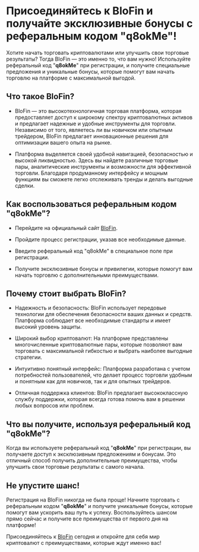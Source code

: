 <h1>Присоединяйтесь к BloFin и получайте эксклюзивные бонусы с реферальным кодом "<b>q8okMe</b>"!</h1>

Хотите начать торговать криптовалютами или улучшить свои торговые результаты? Тогда BloFin — это именно то, что вам нужно! Используйте реферальный код "<b>q8okMe</b>" при регистрации, и получите специальные предложения и уникальные бонусы, которые помогут вам начать торговлю на платформе с максимальной выгодой.

<h2>Что такое BloFin?</h2>

*  BloFin — это высокотехнологичная торговая платформа, которая предоставляет доступ к широкому спектру криптовалютных активов и предлагает надежные и удобные инструменты для торговли. Независимо от того, являетесь ли вы новичком или опытным трейдером, BloFin предлагает инновационные решения для оптимизации вашего опыта на рынке.

*  Платформа выделяется своей удобной навигацией, безопасностью и высокой ликвидностью. Здесь вы найдете различные торговые пары, аналитические инструменты и возможности для эффективной торговли. Благодаря продуманному интерфейсу и мощным функциям вы сможете легко отслеживать тренды и делать выгодные сделки.

<h2>Как воспользоваться реферальным кодом "<b>q8okMe</b>"?</h2>

*  Перейдите на официальный сайт <a href="https://blofin.com/register?referral_code=q8okMe">BloFin</a>.

*  Пройдите процесс регистрации, указав все необходимые данные.

*  Введите реферальный код "q8okMe" в специальное поле при регистрации.

*  Получите эксклюзивные бонусы и привилегии, которые помогут вам начать торговлю с дополнительными преимуществами.

<h2>Почему стоит выбрать BloFin?</h2>

*  Надежность и безопасность: BloFin использует передовые технологии для обеспечения безопасности ваших данных и средств. Платформа соблюдает все необходимые стандарты и имеет высокий уровень защиты.

*  Широкий выбор криптовалют: На платформе представлены многочисленные криптовалютные пары, которые позволяют вам торговать с максимальной гибкостью и выбрать наиболее выгодные стратегии.

*  Интуитивно понятный интерфейс: Платформа разработана с учетом потребностей пользователей, что делает процесс торговли удобным и понятным как для новичков, так и для опытных трейдеров.

*  Отличная поддержка клиентов: BloFin предлагает высококлассную службу поддержки, которая всегда готова помочь вам в решении любых вопросов или проблем.

<h2>Что вы получите, используя реферальный код "<b>q8okMe</b>"?</h2>

Когда вы используете реферальный код "<b>q8okMe</b>" при регистрации, вы получаете доступ к эксклюзивным предложениям и бонусам. Это отличный способ получить дополнительные преимущества, чтобы улучшить свои торговые результаты с самого начала.

<h2>Не упустите шанс!</h2>

Регистрация на BloFin никогда не была проще! Начните торговать с реферальным кодом "<b>q8okMe</b>" и получите уникальные бонусы, которые помогут вам ускорить ваш путь к успеху. Воспользуйтесь шансом прямо сейчас и получите все преимущества от первого дня на платформе!

Присоединяйтесь к <a href="https://blofin.com/register?referral_code=q8okMe">BloFin</a> сегодня и откройте для себя мир криптовалют с преимуществами, которые ждут именно вас!
